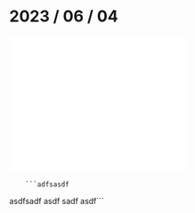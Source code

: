 # 2023 / 06 / 04
        
![plant](../img/20230604.bmp)
        
        ```adfsasdf
asdfsadf
asdf
sadf
asdf```